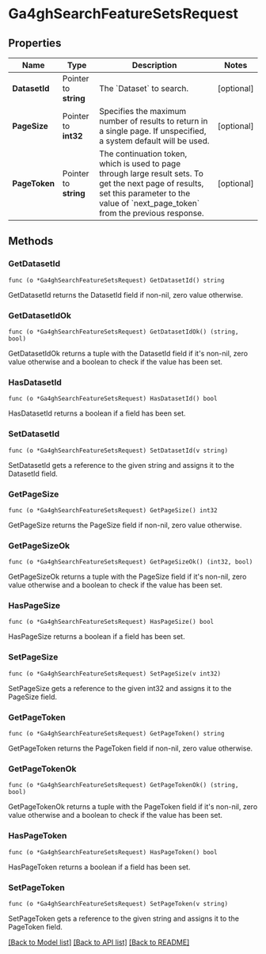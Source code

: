 # Ga4ghSearchFeatureSetsRequest

## Properties

Name | Type | Description | Notes
------------ | ------------- | ------------- | -------------
**DatasetId** | Pointer to **string** | The &#x60;Dataset&#x60; to search. | [optional] 
**PageSize** | Pointer to **int32** | Specifies the maximum number of results to return in a single page. If unspecified, a system default will be used. | [optional] 
**PageToken** | Pointer to **string** | The continuation token, which is used to page through large result sets. To get the next page of results, set this parameter to the value of &#x60;next_page_token&#x60; from the previous response. | [optional] 

## Methods

### GetDatasetId

`func (o *Ga4ghSearchFeatureSetsRequest) GetDatasetId() string`

GetDatasetId returns the DatasetId field if non-nil, zero value otherwise.

### GetDatasetIdOk

`func (o *Ga4ghSearchFeatureSetsRequest) GetDatasetIdOk() (string, bool)`

GetDatasetIdOk returns a tuple with the DatasetId field if it's non-nil, zero value otherwise
and a boolean to check if the value has been set.

### HasDatasetId

`func (o *Ga4ghSearchFeatureSetsRequest) HasDatasetId() bool`

HasDatasetId returns a boolean if a field has been set.

### SetDatasetId

`func (o *Ga4ghSearchFeatureSetsRequest) SetDatasetId(v string)`

SetDatasetId gets a reference to the given string and assigns it to the DatasetId field.

### GetPageSize

`func (o *Ga4ghSearchFeatureSetsRequest) GetPageSize() int32`

GetPageSize returns the PageSize field if non-nil, zero value otherwise.

### GetPageSizeOk

`func (o *Ga4ghSearchFeatureSetsRequest) GetPageSizeOk() (int32, bool)`

GetPageSizeOk returns a tuple with the PageSize field if it's non-nil, zero value otherwise
and a boolean to check if the value has been set.

### HasPageSize

`func (o *Ga4ghSearchFeatureSetsRequest) HasPageSize() bool`

HasPageSize returns a boolean if a field has been set.

### SetPageSize

`func (o *Ga4ghSearchFeatureSetsRequest) SetPageSize(v int32)`

SetPageSize gets a reference to the given int32 and assigns it to the PageSize field.

### GetPageToken

`func (o *Ga4ghSearchFeatureSetsRequest) GetPageToken() string`

GetPageToken returns the PageToken field if non-nil, zero value otherwise.

### GetPageTokenOk

`func (o *Ga4ghSearchFeatureSetsRequest) GetPageTokenOk() (string, bool)`

GetPageTokenOk returns a tuple with the PageToken field if it's non-nil, zero value otherwise
and a boolean to check if the value has been set.

### HasPageToken

`func (o *Ga4ghSearchFeatureSetsRequest) HasPageToken() bool`

HasPageToken returns a boolean if a field has been set.

### SetPageToken

`func (o *Ga4ghSearchFeatureSetsRequest) SetPageToken(v string)`

SetPageToken gets a reference to the given string and assigns it to the PageToken field.


[[Back to Model list]](../README.md#documentation-for-models) [[Back to API list]](../README.md#documentation-for-api-endpoints) [[Back to README]](../README.md)


